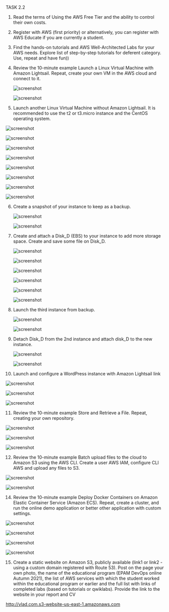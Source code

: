 TASK 2.2
1. Read the terms of Using the AWS Free Tier and the ability to control their own costs.
2. Register with AWS (first priority) or alternatively, you can register with AWS Educate if you are currently a student.
3. Find the hands-on tutorials and AWS Well-Architected Labs for your AWS needs.  Explore list of step-by-step tutorials for deferent category. Use, repeat and have fun))
4. Review the 10-minute example Launch a Linux Virtual Machine with Amazon Lightsail. Repeat, create your own VM in the AWS cloud and connect to it. 
   
   ![screenshot](screenshots/1.png)
  
   ![screenshot](screenshots/2.png)

5. Launch another Linux Virtual Machine without Amazon Lightsail. It is recommended to use the t2 or t3.micro instance and the CentOS operating system.
 
  ![screenshot](screenshots/3.png)
  
  ![screenshot](screenshots/4.png)
  
  ![screenshot](screenshots/5.png)
  
  ![screenshot](screenshots/6.png)
 
  ![screenshot](screenshots/7.png)
  
  ![screenshot](screenshots/8.png)
  
  ![screenshot](screenshots/9.png)
  
  ![screenshot](screenshots/10.png)

 
6. Create a snapshot of your instance to keep as a backup.
  
    ![screenshot](screenshots/11.png)
   
    ![screenshot](screenshots/12.png)

7. Create and attach a Disk_D (EBS) to your instance to add more storage space. Create and save some file on Disk_D.
 
   ![screenshot](screenshots/13.png)

   ![screenshot](screenshots/14.png)

   ![screenshot](screenshots/15.png)

   ![screenshot](screenshots/16.png)
   
   ![screenshot](screenshots/17.png)
   
   ![screenshot](screenshots/18.png)

8. Launch the third instance from backup.

   ![screenshot](screenshots/19.png)
   
   ![screenshot](screenshots/20.png)

9. Detach Disk_D from the 2nd instance and attach disk_D to the new instance.

   ![screenshot](screenshots/21.png)

   ![screenshot](screenshots/22.png)
   
10. Launch and configure a WordPress instance with Amazon Lightsail link

   ![screenshot](screenshots/23.png)

   ![screenshot](screenshots/24.png)

   ![screenshot](screenshots/25.png)

11. Review the 10-minute example Store and Retrieve a File. Repeat, creating your own repository.

   ![screenshot](screenshots/26.png)

   ![screenshot](screenshots/27.png)

   ![screenshot](screenshots/28.png)
   
12. Review the 10-minute example Batch upload files to the cloud to Amazon S3 using the AWS CLI. Create a user AWS IAM, configure CLI AWS and upload any files to S3. 

   ![screenshot](screenshots/29.png)

   ![screenshot](screenshots/30.png)

14. Review the 10-minute example Deploy Docker Containers on Amazon Elastic Container Service (Amazon ECS). Repeat, create a cluster, and run the online demo application or better other application with custom settings.

   ![screenshot](screenshots/31.png)

   ![screenshot](screenshots/32.png)

   ![screenshot](screenshots/33.png)

   ![screenshot](screenshots/34.png)

15. Create a static website on Amazon S3, publicly available (link1 or link2 - using a custom domain registered with Route 53). Post on the page your own photo, the name of the educational program (EPAM DevOps online Autumn 2021), the list of AWS services with which the student worked within the educational program or earlier and the full list with links of completed labs (based on tutorials or qwiklabs). Provide the link to the website in your report and СV

   http://vlad.com.s3-website-us-east-1.amazonaws.com

